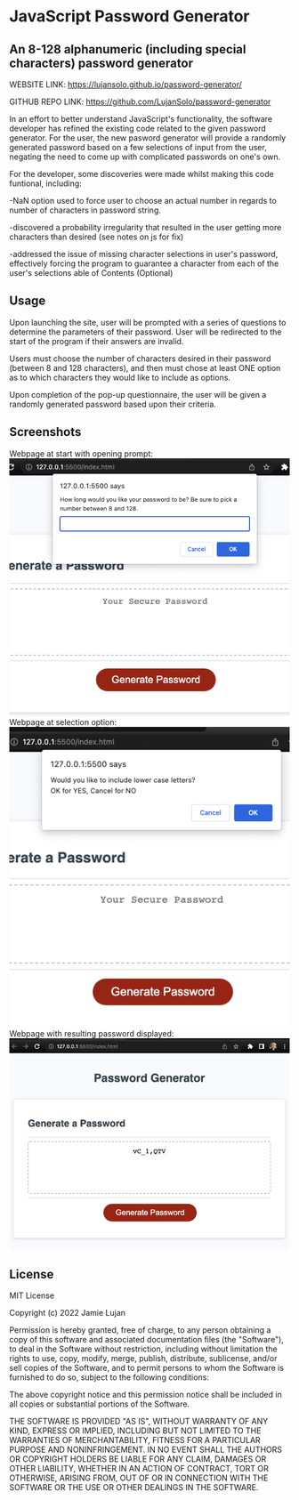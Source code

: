 # JavaScript Password Generator

## An 8-128 alphanumeric (including special characters) password generator

WEBSITE LINK: https://lujansolo.github.io/password-generator/

GITHUB REPO LINK: https://github.com/LujanSolo/password-generator

In an effort to better understand JavaScript's functionality, the software developer has refined the existing code related to the given password generator. For the user, the new pasword generator will provide a randomly generated password based on a few selections of input from the user, negating the need to come up with complicated passwords on one's own.

For the developer, some discoveries were made whilst making this code funtional, including:

 -NaN option used to force user to choose an actual number in regards to number of characters in password string.

 -discovered a probability irregularity that resulted in the user getting more characters than desired (see notes on js for fix)

 -addressed the issue of missing character selections in user's password, effectively forcing the program to guarantee a character from each of the user's selections
able of Contents (Optional)

## Usage

Upon launching the site, user will be prompted with a series of questions to determine the parameters of their password. User will be redirected to the start of the program if their answers are invalid.

Users must choose the number of characters desired in their password (between 8 and 128 characters), and then must chose at least ONE option as to which characters they would like to include as options.

Upon completion of the pop-up questionnaire, the user will be given a randomly generated password based upon their criteria.

## Screenshots
Webpage at start with opening prompt:
![alt text](/Assets/images/password-site2.png "Photo of website at start.")
Webpage at selection option:
![alt text](/Assets/images/password-site3.png "Website at first prompt.")
Webpage with resulting password displayed:
![alt text](/Assets/images/password-site.png "Website with final password result.")

## License

MIT License

Copyright (c) 2022 Jamie Lujan

Permission is hereby granted, free of charge, to any person obtaining a copy
of this software and associated documentation files (the "Software"), to deal
in the Software without restriction, including without limitation the rights
to use, copy, modify, merge, publish, distribute, sublicense, and/or sell
copies of the Software, and to permit persons to whom the Software is
furnished to do so, subject to the following conditions:

The above copyright notice and this permission notice shall be included in all
copies or substantial portions of the Software.

THE SOFTWARE IS PROVIDED "AS IS", WITHOUT WARRANTY OF ANY KIND, EXPRESS OR
IMPLIED, INCLUDING BUT NOT LIMITED TO THE WARRANTIES OF MERCHANTABILITY,
FITNESS FOR A PARTICULAR PURPOSE AND NONINFRINGEMENT. IN NO EVENT SHALL THE
AUTHORS OR COPYRIGHT HOLDERS BE LIABLE FOR ANY CLAIM, DAMAGES OR OTHER
LIABILITY, WHETHER IN AN ACTION OF CONTRACT, TORT OR OTHERWISE, ARISING FROM,
OUT OF OR IN CONNECTION WITH THE SOFTWARE OR THE USE OR OTHER DEALINGS IN THE
SOFTWARE.